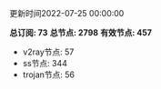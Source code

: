 更新时间2022-07-25 00:00:00

**总订阅: 73**
**总节点: 2798**
**有效节点: 457**
- v2ray节点: 57
- ss节点: 344
- trojan节点: 56
